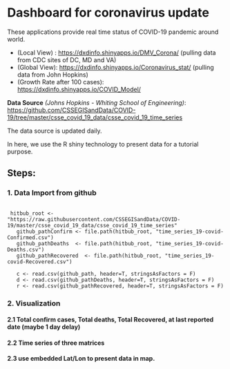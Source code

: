 # Dashboard for coronavirus update

These applications provide real time status of COVID-19 pandemic around world.
 
  * (Local View) : https://dxdinfo.shinyapps.io/DMV_Corona/ (pulling data from CDC sites of DC, MD and VA)
  * (Global View): https://dxdinfo.shinyapps.io/Coronavirus_stat/     (pulling data from John Hopkins)
  * (Growth Rate after 100 cases): https://dxdinfo.shinyapps.io/COVID_Model/
 
**Data Source** *(Johns Hopkins - Whiting School of Engineering)*: https://github.com/CSSEGISandData/COVID-19/tree/master/csse_covid_19_data/csse_covid_19_time_series 

The data source is updated daily.

In here, we use the R shiny technology to present data for a tutorial purpose.

## Steps:
### 1. Data Import from github

```{r}

 hitbub_root <- "https://raw.githubusercontent.com/CSSEGISandData/COVID-19/master/csse_covid_19_data/csse_covid_19_time_series"
   github_pathConfirm <- file.path(hitbub_root, "time_series_19-covid-Confirmed.csv")
   github_pathDeaths  <- file.path(hitbub_root, "time_series_19-covid-Deaths.csv")
   github_pathRecovered  <- file.path(hitbub_root, "time_series_19-covid-Recovered.csv")
   
   c <- read.csv(github_path, header=T, stringsAsFactors = F)
   d <- read.csv(github_pathDeaths, header=T, stringsAsFactors = F)
   r <- read.csv(github_pathRecovered, header=T, stringsAsFactors = F)
```
### 2. Visualization
#### 2.1 Total confirm cases, Total deaths, Total Recovered, at last reported date (maybe 1 day delay)
#### 2.2 Time series of three matrices
#### 2.3 use embedded Lat/Lon to present data in map.
